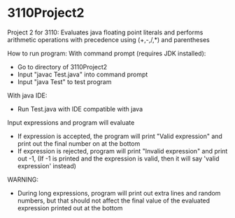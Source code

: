 # 3110Project2

Project 2 for 3110:
Evaluates java floating point literals and performs arithmetic operations with precedence using (+,-,/,*) and parentheses

How to run program:
  With command prompt (requires JDK installed):
  - Go to directory of 3110Project2
  - Input "javac Test.java" into command prompt
  - Input "java Test" to test program

  With java IDE:
  - Run Test.java with IDE compatible with java

Input expressions and program will evaluate
- If expression is accepted, the program will print "Valid expression" and print out the final number on at the bottom
- If expression is rejected, program will print "Invalid expression" and print out -1, (If -1 is printed and the expression is valid, then it will say 'valid expression' instead)


WARNING:
- During long expressions, program will print out extra lines and random numbers, but that should not affect the final value of the evaluated expression printed out at the bottom

